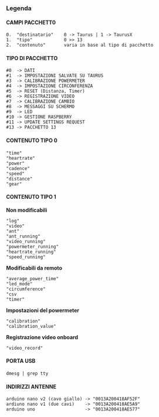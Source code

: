 ### Legenda

#### CAMPI PACCHETT0

    0.  "destinatario"    0 -> Taurus | 1 -> TaurusX  
    1.  "tipo"            0 >> 13
    2.  "contenuto"       varia in base al tipo di pacchetto   

#### TIPO DI PACCHETTO

    #0  -> DATI
    #1  -> IMPOSTAZIONI SALVATE SU TAURUS
    #3  -> CALIBRAZIONE POWERMETER
    #4  -> IMPOSTAZIONE CIRCONFERENZA
    #5  -> RESET (Distanza, Timer)
    #6  -> REGISTRAZIONE VIDEO
    #7  -> CALIBRAZIONE CAMBIO
    #8  -> MESSAGGI SU SCHERMO
    #9  -> LED
    #10 -> GESTIONE RASPBERRY
    #11 -> UPDATE SETTINGS REQUEST
    #13 -> PACCHETTO 13

#### CONTENUTO TIPO 0

    "time"
    "heartrate"
    "power"
    "cadence"
    "speed"
    "distance"
    "gear"

#### CONTENUTO TIPO 1

**Non modificabili**

    "log"
    "video"
    "ant"
    "ant_running"
    "video_running"
    "powermeter_running"
    "heartrate_running"
    "speed_running"

**Modificabili da remoto**

    "average_power_time"
    "led_mode"
    "circumference"
    "csv
    "timer"

**Impostazioni del powermeter**

    "calibration"
    "calibration_value"

**Registrazione video onboard**

    "video_record"    

#### PORTA USB

    dmesg | grep tty

#### INDIRIZZI ANTENNE

    arduino nano v2 (cavo giallo) -> "0013A200418AF52F"
    ardiuno nano v1 (due cavi)    -> "0013A200418AE5A9"
    arduino uno                   -> "0013A200418AE577"
